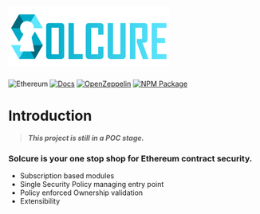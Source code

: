 # <img src="./docs/images/solcure-logo.png" alt="Solcure" height="120px">

![Ethereum](https://img.shields.io/badge/Ethereum-3C3C3D?style=for-the-badge&logo=Ethereum&logoColor=white)
[![Docs](https://img.shields.io/badge/docs-%F0%9F%93%84-blue?style=for-the-badge)](https://docs.openzeppelin.com/contracts)
[![OpenZeppelin](https://img.shields.io/badge/openzeppelin-%F0%9F%93%84-blue?style=for-the-badge)](https://docs.openzeppelin.com/contracts)
[![NPM Package](https://img.shields.io/npm/v/@solcure/contracts.svg?style=for-the-badge)](https://www.npmjs.org/package/@openzeppelin/contracts)

# Introduction 

> ***This project is still in a POC stage.***

### **Solcure is your one stop shop for Ethereum contract security.**

* Subscription based modules
* Single Security Policy managing entry point
* Policy enforced Ownership validation
* Extensibility



